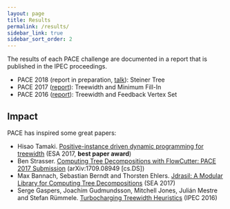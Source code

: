 ```yaml
---
layout: page
title: Results
permalink: /results/
sidebar_link: true
sidebar_sort_order: 2
---
```


The results of each PACE challenge are documented in a report that is published in the IPEC proceedings.

- PACE 2018 (report in preparation, [talk](https://bit.ly/PACE2018-talk)): Steiner Tree
- PACE 2017 ([report](https://dx.doi.org/10.4230/LIPIcs.IPEC.2017.30)): Treewidth and Minimum Fill-In
- PACE 2016 ([report](https://dx.doi.org/10.4230/LIPIcs.IPEC.2016.30)): Treewidth and Feedback Vertex Set

## Impact

PACE has inspired some great papers:

- Hisao Tamaki. [Positive-instance driven dynamic programming for treewidth](https://dx.doi.org/10.4230/LIPIcs.ESA.2017.68) (ESA 2017, **best paper award**)
- Ben Strasser. [Computing Tree Decompositions with FlowCutter: PACE 2017 Submission](https://arxiv.org/abs/1709.08949) (arXiv:1709.08949 [cs.DS])
- Max Bannach, Sebastian Berndt and Thorsten Ehlers. [Jdrasil: A Modular Library for Computing Tree Decompositions](https://dx.doi.org/10.4230/LIPIcs.SEA.2017.28) (SEA 2017)
- Serge Gaspers, Joachim Gudmundsson, Mitchell Jones, Julián Mestre and Stefan Rümmele. [Turbocharging Treewidth Heuristics](https://dx.doi.org/10.4230/LIPIcs.IPEC.2016.13) (IPEC 2016)

